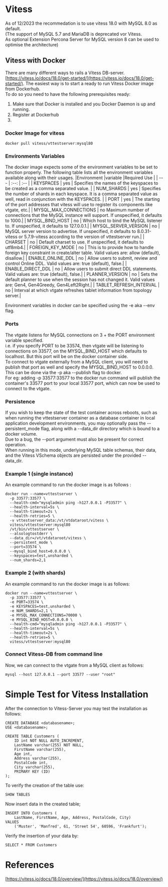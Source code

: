 # Vitess
As of 12/2023 the recommedation is to use vitess 18.0 with MySQL 8.0 as default.  
(The support of MySQL 5.7 and MariaDB is deprecated vor Vitess.  
As optional Extension Percona Server for MySQL version 8 can be used to optimise the architecture) 

## Vitess with Docker
There are many different ways to rails a Vitess DB-server. [https://vitess.io/docs/18.0/get-started/](https://vitess.io/docs/18.0/get-started/). The easiest way is to start a ready to run Vitess Docker image from Dockerhub.  
To do so you need to have the following prerequisites ready:  
1. Make sure that Docker is installed and you Docker Daemon is up and running.
1. Register at Dockerhub
1.
### Docker Image for vitess
`docker pull vitess/vttestserver:mysql80`

### Environments Variables
The docker image expects some of the environment variables to be set to function properly. The following table lists all the environment variables available along with their usages.
|Environment  |variable |Required Use |
| --- | :--: | :-- |
| KEYSPACES | yes | Specifies the names of the keyspaces to be created as a comma separated value. |
| NUM_SHARDS | yes | Specifies the number of shards in each keyspace. It is a comma separated value as well, read in conjunction with the KEYSPACES. | 
| PORT | 	yes	| The starting of the port addresses that vitess will use to register its components like vtgate, etc.| 
| MYSQL_MAX_CONNECTIONS	| no	Maximum number of connections that the MySQL instance will support. If unspecified, it defaults to 1000.| 
| MYSQL_BIND_HOST	| no	| Which host to bind the MySQL listener to. If unspecified, it defaults to 127.0.0.1.| 
| MYSQL_SERVER_VERSION | no	| MySQL server version to advertise. If unspecified, it defaults to 8.0.31-vitess or 5.7.9-vitess according to the version of vttestserver run.| 
| CHARSET	| no	| Default charset to use. If unspecified, it defaults to utf8mb4.| 
| FOREIGN_KEY_MODE | no	| This is to provide how to handle foreign key constraint in create/alter table. Valid values are: allow (default), disallow.| 
| ENABLE_ONLINE_DDL	| no	| Allow users to submit, review and control Online DDL. Valid values are: true (default), false.| 
| ENABLE_DIRECT_DDL	| no	| Allow users to submit direct DDL statements. Valid values are: true (default), false.| 
| PLANNER_VERSION	| no | Sets the default planner to use when the session has not changed it. Valid values are: Gen4, Gen4Greedy, Gen4Left2Right.| 
| TABLET_REFRESH_INTERVAL	| no	| Interval at which vtgate refreshes tablet information from topology server.| 

Environment variables in docker can be specified using the -e aka --env flag.

### Ports
The vtgate listens for MySQL connections on 3 + the PORT environment variable specified.  
i.e. if you specify PORT to be 33574, then vtgate will be listening to connections on 33577, on the MYSQL_BIND_HOST which defaults to localhost. But this port will be on the docker container side.  
To connect to vtgate externally from a MySQL client, you will need to publish that port as well and specify the MYSQL_BIND_HOST to 0.0.0.0. This can be done via the -p aka --publish flag to docker.   
For eg: adding -p 33577:33577 to the docker run command will publish the container's 33577 port to your local 33577 port, which can now be used to connect to the vtgate.

### Persistence
If you wish to keep the state of the test container across reboots, such as when running the vttestserver container as a database container in local application development environments, you may optionally pass the --persistent_mode flag, along with a --data_dir directory which is bound to a docker volume.  
Due to a bug, the --port argument must also be present for correct operation.  
When running in this mode, underlying MySQL table schemas, their data, and the Vitess VSchema objects are persisted under the provided --data_dir.

### Example 1 (single instance)
An example command to run the docker image is as follows :
```
docker run --name=vttestserver \
  -p 33577:33577 \
  --health-cmd="mysqladmin ping -h127.0.0.1 -P33577" \
  --health-interval=5s \
  --health-timeout=2s \
  --health-retries=5 \
  -v vttestserver_data:/vt/vtdataroot/vitess \
  vitess/vttestserver:mysql80
  /vt/bin/vttestserver \
  --alsologtostderr \
  --data_dir=/vt/vtdataroot/vitess \
  --persistent_mode \
  --port=33574 \
  --mysql_bind_host=0.0.0.0 \
  --keyspaces=test,unsharded \
  --num_shards=2,1
```
### Example 2 (with shards)
An example command to run the docker image is as follows:
```
docker run --name=vttestserver \
  -p 33577:33577 \
  -e PORT=33574 \
  -e KEYSPACES=test,unsharded \
  -e NUM_SHARDS=2,1 \
  -e MYSQL_MAX_CONNECTIONS=70000 \
  -e MYSQL_BIND_HOST=0.0.0.0 \
  --health-cmd="mysqladmin ping -h127.0.0.1 -P33577" \
  --health-interval=5s \
  --health-timeout=2s \
  --health-retries=5 \
  vitess/vttestserver:mysql80
```

### Connect Vitess-DB from command line
Now, we can connect to the vtgate from a MySQL client as follows:  
```
mysql --host 127.0.0.1 --port 33577 --user "root"
```

# Simple Test for Vitess Installation
After the connection to Vitess-Server you may test the installation as follows:  
```
CREATE DATABASE <databasename>;
USE <databasename>;
```
```
CREATE TABLE Customers (
    ID int NOT NULL AUTO_INCREMENT,
    LastName varchar(255) NOT NULL,
    FirstName varchar(255),
    Age int,
    Address varchar(255),
    PostalCode int,
    City varchar(255),
    PRIMARY KEY (ID)
);
```
To verify the creation of the table use:
```
SHOW TABLES
```
Now insert data in the created table;
```
INSERT INTO Customers (
    LastName, FirstName, Age, Address, PostalCode, City)
VALUES
    ('Muster', 'Manfred', 61, 'Street 54', 60596, 'Frankfurt');
```
Verify the insertion of your data by:
```
SELECT * FROM Customers
```

# References
[https://vitess.io/docs/18.0/overview/](https://vitess.io/docs/18.0/overview/)
